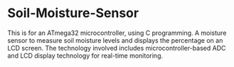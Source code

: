 # Soil-Moisture-Sensor
This  is for an ATmega32 microcontroller, using C programming.  A  moisture sensor to measure soil moisture levels and displays the percentage on an LCD screen. The technology involved includes microcontroller-based ADC  and LCD display technology for real-time monitoring.
